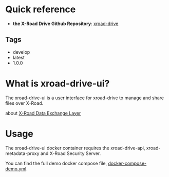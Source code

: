 # Quick reference
* **the X-Road Drive Github Repository**: [xroad-drive](https://github.com/yamatokataoka/file-service/tree/develop)

## Tags
* develop
* latest
* 1.0.0

# What is xroad-drive-ui?
The xroad-drive-ui is a user interface for xroad-drive to manage and share files over X-Road.

about [X-Road Data Exchange Layer](https://github.com/nordic-institute/X-Road)

# Usage
The xroad-drive-ui docker container requires the xroad-drive-api, xroad-metadata-proxy and X-Road Security Server.

You can find the full demo docker compose file, [docker-compose-demo.yml](https://github.com/yamatokataoka/xroad-drive/blob/master/docker-compose-demo.yml).
